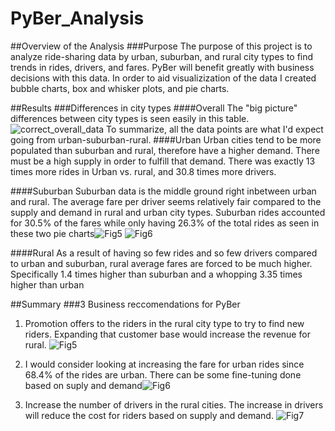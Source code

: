 # PyBer_Analysis

##Overview of the Analysis
###Purpose
The purpose of this project is to analyze ride-sharing data by urban, suburban, and rural city types to find trends in rides, drivers, and fares. PyBer will benefit greatly with business decisions with this data. In order to aid visualizization of the data I created bubble charts, box and whisker plots, and pie charts. 

##Results
###Differences in city types
####Overall The "big picture" differences between city types is seen easily in this table. ![correct_overall_data](https://user-images.githubusercontent.com/96211484/151737421-1f481f8e-c0c6-42a0-a1b8-f343bfe3c639.png)
To summarize, all the data points are what I'd expect going from urban-suburban-rural. 
####Urban Urban cities tend to be more populated than suburban and rural, therefore have a higher demand. There must be a high supply in order to fulfill that demand. There was exactly 13 times more rides in Urban vs. rural, and 30.8 times more drivers.

####Suburban Suburban data is the middle ground right inbetween urban and rural. The average fare per driver seems relatively fair compared to the supply and demand in rural and urban city types. Suburban rides accounted for 30.5% of the fares while only having 26.3% of the total rides as seen in these two pie charts![Fig5](https://user-images.githubusercontent.com/96211484/151738261-0dfb0661-f4ed-44cf-bf65-c9593be0e46c.png)
![Fig6](https://user-images.githubusercontent.com/96211484/151738265-87808044-6db1-4e6b-aca5-7145de119b38.png)


####Rural As a result of having so few rides and so few drivers compared to urban and suburban, rural average fares are forced to be much higher. Specifically 1.4 times higher than suburban and a whopping 3.35 times higher than urban


##Summary
###3 Business reccomendations for PyBer
1. Promotion offers to the riders in the rural city type to try to find new riders. Expanding that customer base would increase the revenue for rural.
![Fig5](https://user-images.githubusercontent.com/96211484/151736206-7292dd4b-5216-4864-a189-45feb51375b0.png)

3. I would consider looking at increasing the fare for urban rides since 68.4% of the rides are urban. There can be some fine-tuning done based on suply and demand![Fig6](https://user-images.githubusercontent.com/96211484/151736235-a2a6c537-f376-4f69-b2a6-be970ddb58e6.png)

4. Increase the number of drivers in the rural cities. The increase in drivers will reduce the cost for riders based on supply and demand. 
![Fig7](https://user-images.githubusercontent.com/96211484/151736381-134a8813-a48b-42d3-84ca-317bb4afb7c9.png)
